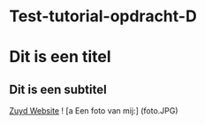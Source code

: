 # Test-tutorial-opdracht-D
# Dit is een titel
## Dit is een subtitel
[Zuyd Website](zuyd.nl)
! [a Een foto van mij:] (foto.JPG) 
